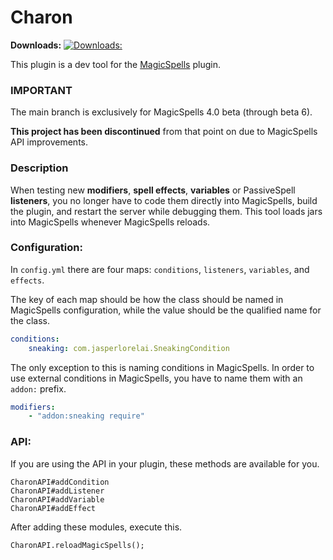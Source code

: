 # Charon

**Downloads:** 
[![**Downloads:** ](https://img.shields.io/github/downloads/JasperLorelai/Charon/total.svg)](https://github.com/JasperLorelai/Charon/releases)

This plugin is a dev tool for the [MagicSpells](https://github.com/TheComputerGeek2/MagicSpells/) plugin.

### IMPORTANT

The main branch is exclusively for MagicSpells 4.0 beta (through beta 6).

**This project has been discontinued** from that point on due to MagicSpells API improvements.

### Description

When testing new **modifiers**, **spell effects**, **variables** or PassiveSpell **listeners**, you no longer have to code them directly into MagicSpells, build the plugin, and restart the server while debugging them. This tool loads jars into MagicSpells whenever MagicSpells reloads.

### Configuration:
In `config.yml` there are four maps: `conditions`, `listeners`, `variables`, and `effects`.

The key of each map should be how the class should be named in MagicSpells configuration, while the value should be the qualified name for the class.

```yml
conditions:
    sneaking: com.jasperlorelai.SneakingCondition
```

The only exception to this is naming conditions in MagicSpells. In order to use external conditions in MagicSpells, you have to name them with an `addon:` prefix.
```yml
modifiers:
    - "addon:sneaking require"
```

### API:
If you are using the API in your plugin, these methods are available for you.
```
CharonAPI#addCondition
CharonAPI#addListener
CharonAPI#addVariable
CharonAPI#addEffect
```
 After adding these modules, execute this.
```
CharonAPI.reloadMagicSpells();
```